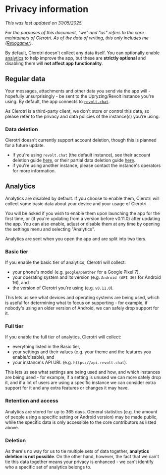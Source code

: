 # Privacy information

_This was last updated on 31/05/2025._

_For the purposes of this document, "we" and "us" refers to the core maintainers of Clerotri. As of the date of writing, this only includes me ([Rexogamer](https://rexowo.dev))._

By default, Clerotri doesn't collect any data itself. You can optionally enable [analytics](#analytics) to help improve the app, but these are **strictly optional** and disabling them will **not affect app functionality**.

## Regular data

Your messages, attachments and other data you send via the app will - hopefully unsurprisingly - be sent to the Upryzing/Revolt instance you're using. By default, the app connects to [`revolt.chat`](https://revolt.chat).

As Clerotri is a third-party client, we don't store or control this data, so please refer to the privacy and data policies of the instance(s) you're using.

### Data deletion

Clerotri doesn't currently support account deletion, though this is planned for a future update.

- If you're using `revolt.chat` (the default instance), see their account deletion guide [here](https://support.revolt.chat/kb/account/deleting-your-account), or their partial data deletion guide [here](https://support.revolt.chat/kb/account/partial-deletion-pii).
- if you're using another instance, please contact the instance's operators for more information.

## Analytics

Analytics are disabled by default. If you choose to enable them, Clerotri will collect some basic data about your device and your usage of Clerotri.

You will be asked if you wish to enable them upon launching the app for the first time, or (if you're updating from a version before v0.11.0) after updating the app. You can also enable, adjust or disable them at any time by opening the settings menu and selecting "Analytics".

Analytics are sent when you open the app and are split into two tiers.

### Basic tier

If you enable the basic tier of analytics, Clerotri will collect:

- your phone's model (e.g. `google/panther` for a Google Pixel 7),
- your operating system and its version (e.g. `Android (API 36)` for Android 16), and
- the version of Clerotri you're using (e.g. `v0.11.0`).

This lets us see what devices and operating systems are being used, which is useful for determining what to focus on supporting - for example, if nobody's using an older version of Android, we can safely drop support for it.

### Full tier

If you enable the full tier of analytics, Clerotri will collect:

- everything listed in the Basic tier,
- your settings and their values (e.g. your theme and the features you enable/disable), and
- your instance's API URL (e.g. `https://api.revolt.chat`).

This lets us see what settings are being used and how, and which instances are being used - for example, if a setting is unused we can more safely drop it, and if a lot of users are using a specific instance we can consider extra support for it and any extra features or changes it may have.

### Retention and access

Analytics are stored for up to 365 days. General statistics (e.g. the amount of people using a specific setting or Android version) may be made public, while the specific data is only accessible to the core contributors as listed above.

### Deletion

As there's no way for us to tie multiple sets of data together, **analytics deletion is not possible**. On the other hand, however, the fact that we can't tie this data together means your privacy is enhanced - we can't identify who a specific set of analytics belongs to.
